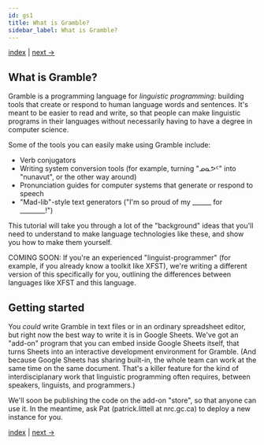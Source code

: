 ```yaml
---
id: gs1
title: What is Gramble?
sidebar_label: What is Gramble?
---
```


[index](../) | [next ->](gramble-programs)

## What is Gramble?

Gramble is a programming language for *linguistic programming*: building tools that create or respond to human language words and sentences.  It's meant to be easier to read and write, so that people can make linguistic programs in their languages without necessarily having to have a degree in computer science.

Some of the tools you can easily make using Gramble include:

* Verb conjugators
* Writing system conversion tools (for example, turning "ᓄᓇᕗᑦ" into "nunavut", or the other way around)
* Pronunciation guides for computer systems that generate or respond to speech
* "Mad-lib"-style text generators ("I'm so proud of my ______ for ________!")

This tutorial will take you through a lot of the "background" ideas that you'll need to understand to make language technologies like these, and show you how to make them yourself. 

COMING SOON: If you're an experienced "linguist-programmer" (for example, if you already know a toolkit like XFST), we're writing a different version of this specifically for you, outlining the differences between languages like XFST and this language.

## Getting started

You *could* write Gramble in text files or in an ordinary spreadsheet editor, but right now the best way to write it is in Google Sheets.  We've got an "add-on" program that you can embed inside Google Sheets itself, that turns Sheets into an interactive development environment for Gramble.  (And because Google Sheets has sharing built-in, the whole team can work at the same time on the same document.  That's a killer feature for the kind of interdisciplanary work that linguistic programming often requires, between speakers, linguists, and programmers.)

We'll soon be publishing the code on the add-on "store", so that anyone can use it.  In the meantime, ask Pat (patrick.littell at nrc.gc.ca) to deploy a new instance for you.

[index](../) | [next ->](gramble-programs)